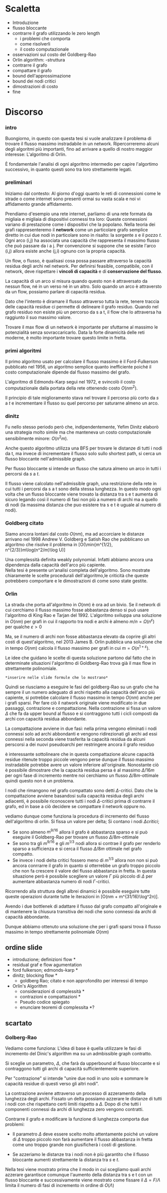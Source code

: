 # Scaletta
- Introduzione
- flusso bloccante 
- contrarre il grafo utilizzando le zero length
    - i problemi che comporta 
    - come risolverli 
    - il costo computazionale 
- osservazioni sul costo del Goldberg-Rao
- Orlin algorithm:
    -struttura
- contrarre il grafo
- compattare il grafo
- bound dell'approssimazione
- bound dei nodi critici
- dimostrazioni di costo
- fine

# Discorso
### intro
Buongiorno, in questo con questa tesi si vuole analizzare il problema di trovare il flusso massimo instradabile in un network. Ripercorreremo alcuni degli algoritmi più importanti, fino ad arrivare a quello di nostro maggior interesse: L'algoritmo di Orlin.

È fondamentale l'analisi di ogni algoritmo intermedio per capire l'algortimo successivo, in quanto questi sono tra loro strettamente legati. 

### preliminari
Iniziamo dal contesto:
Al giorno d'oggi quanto le reti di connessioni come le strade o come internet sono presenti ormai su vasta scala e noi vi affidamento grande affidamento. 

Prendiamo d'esempio una rete internet, parliamo di una rete formata da migliaia e migliaia di dispositivi connessi tra loro:
Queste connessioni variano di prestazione come i dispositivi che la popolano. 
Nella teoria dei grafi rappresenteremo il **network** come un particolare grafo semplice diretto in cui due nodi in particolare sono in risalto: la sorgente $s$ e il pozzo $t$. 
Ogni arco (i,j) ha associata una capacità che rappresenta il massimo flusso che può passare da i a j.
Per convenzione si suppone che se esiste l'arco (i,j) allora esiste anche (j,i) ognuno con la propria capacità. 

Un flow, o flusso, è qualisasi cosa possa passare attraverso la capacità residua degli archi nel network. Per definirsi feasible, compatibile, con il network, deve rispettare i **vincoli di capacità** e di **conservazione del flusso**.

La capacità di un arco si misura quando questo non è attraversato da nessun flow, né in un verso né in un altro.
Solo quando un arco è attraversto da un flow, possiamo parlare di capacità residua.

Dato che l'intento è diramare il flusso attraverso tutta la rete, tenere traccia delle capacità residue ci permette di delineare il grafo residuo. Quando nel grafo residuo non esiste più un percorso da s a t, il flow che lo attraversa ha raggiunto il suo massimo valore. 

Trovare il max flow di un network è importante per sfuttarne al massimo le potenzialità senza sovraccaricarlo.
Data la forte dinamicità delle reti moderne, è molto importante trovare questo limite in fretta.

### primi algoritmi
Il primo algoritmo usato per calcolare il flusso massimo è il  Ford-Fulkerson pubblicato nel 1956, un algoritmo semplice quanto inefficiente poiché il costo computazionale dipende dal flusso massimo del grafo. 

L'algoritmo di Edmonds-Karp seguì nel 1972, e svincolò il costo computazionale dalla portata della rete ottenendo costo $O(nm^2)$. 

Il principio di tale miglioramento stava nel trovare il percorso più corto da $s$ a $t$ e incrementare il flusso su quel percorso per saturarne almeno un arco. 

### dinitz
Fu nello stesso periodo però che, indipendentemente, Yefim Dinitz elaborò una strategia molto simile ma che manteneva un costo computazionale sensibilmente minore: $O(n^2m)$. 

Anche questo algoritmo utilizza una BFS per trovare le distanze di tutti i nodi da t, ma invece di incrementare il flusso solo sullo shortest path, si cerca un flusso bloccante nell'admissible graph.

Per flusso bloccante si intende un flusso che satura almeno un arco in tutti i percorsi da $s$ a $t$.

Il flusso viene calcolato nell'admissible graph, una restrizione della rete in cui tutti i percorsi da s a t sono della stessa lunghezza.
In questo modo ogni volta che un flusso bloccante viene trovato la distanza tra s e t aumenta di sicuro legando così il numero di fasi non più a numero di archi ma a quello di nodi (la massima distanza che puo esistere tra s e t è uguale al numero di nodi).

### Goldberg citato
Siamo ancora lontani dal costo $O(nm)$, ma ad accorciare le distanze arrivano nel 1998 Andrew V. Goldberg e Satish Rao che pubblicano un algoritmo che risolve il problema in 
\[O(\min\{m^{1/2}, n^{2/3}\}m\log(n^2/m)\log U)\]

Una complessità definita weakly polynomial. 
Infatti abbiamo ancora una dipendenza dalla capacità dell'arco più capiente.  
Nella tesi è presente un'analisi completa dell'algoritmo. Sono mostrate chiaramente le scelte procedurali dell'algoritmo,le criticità che queste potrebbero comportare e le dimostrazioni di come sono state gestite. 
### Orlin
La strada che porta all'algoritmo in $O(nm)$ è ora ad un bivio. 
Se il network di cui cerchiamo il flusso massimo fosse abbastanza denso si può usare l'algoritmo di King Rao e Tarjan del 1992.
L'algoritmo sviluppa una soluzione in $O(nm)$ per grafi in cui il rapporto tra nodi e archi è almeno $m/n = \Omega(n^\varepsilon)$ per qualche $\varepsilon > 0$
 
Ma, se il numero di archi non fosse abbastanza elevato da coprire gli altri costi di quest'algoritmo, nel 2013 James B. Orlin pubblica una soluzione che in tempo $O(nm)$ calcola il flusso massimo per grafi in cui $m = O(n^{1+\varepsilon})$. 

Le idee che guidano le scelte di questa soluzione partono dal fatto che in determinate situazioni l'algoritmo di Goldberg-Rao trova già il max flow in strettamente polinomiale. 

    *inserire nelle slide formule che lo mostrano*

Quindi se riusciamo a eseguire le fasi del goldberg-Rao su un grafo che ha sempre il un numero adeguato di archi rispetto alla capacità dell'arco più capiente, si potrebbe calcolare il flusso massimo in tempo $O(nm)$ anche per i grafi sparsi.
Per fare ciò il natwork originale viene modificato in due passaggi, contrazione e compattazione.
Nella contrazione si fissa un valore $\Delta$ che fa da upper bound al flusso e si contraggono tutti i cicli composti da archi con capacità residua abbondante.

La compattazione avviene in due fasi:
    nella prima vengono eliminati i nodi connessi solo ad archi abbondanti e vengono ridirezionati gli archi ad essi connessi 
    nella seconda viene trasferita la capacità residua da alcuni perscorsi a dei nuovi pseudoarchi per restringere ancora il grafo residuo

è interessante sottolineare che in questa compattazione alcune capacità residue ritenute troppo piccole vengono perse dunque il flusso massimo instradabile potrebbe avere un valore inferiore all'originale.
Nonostante ciò è possibile dimostrare che la capacità residua persa è al massimo $\Delta/16m$ per ogni fase di incremento mentre noi cerchiamo un flusso $\Delta/8m$-ottimale quindi questo non è un problema. 

I nodi che rimangono nel grafo compattato sono detti $\Delta$-critici. Dato che la compattazione avviene basandosi sulla capacità residua degli archi adiacenti, è possibile riconoscere tutti i nodi $\Delta$-critici prima di contrarre il grafo, ed in base a ciò decidere se compattare il network oppure no. 

vediamo dunque come funziona la procedura di incremento del flusso dell'algoritmo di orlin.
Si fissa un valore per delta;
Si contano i nodi $\Delta critici$;
- Se sono almeno $m^{9/16}$ allora il grafo è abbastanza sparso e si può eseguire il Goldberg-Rao per trovare un flusso $\Delta/8m$-ottimale
- Se sono tra gli $m^{9/16}$ e gli $m^{1/3}$ nodi allora si contrae il grafo per renderlo sparso a sufficienza e si cerca il flusso $\Delta/8m$ ottimale nel grafo compatto.
- Se invece i nodi delta critici fossero meno di $m^{1/3}$ allora non non si può ancora conrrarre il grafo in quanto si otterrebbe un grafo troppo piccolo che non fa crescere il valore del flusso abbastanza in fretta. In questa situazione però è possibile scegliere un valore $\Gamma$ più piccolo di $\Delta$ per aumentare abbastanza numero di nodi $\Gamma$-critici.

Ricorrendo alla struttura degli albrei dinamici è possibile eseguire tutte queste operazioni durante tutte le iterazioni in \[O(nm + m^{31/16}\log^2n)\].

Avendo i due bottlenek di adattare il flusso dal grafo compatto all'originale e di  mantenere la chiusura transitiva dei nodi che sono connessi da archi di capacità abbondante.

Dunque abbiamo ottenuto una soluzione che per i grafi sparsi trova il flusso massimo in tempo strettamente polinomiale $O(nm)$

## ordine slide

- introduzione; definizioni flow *
- residual graf e flow agumentation
- ford fulkerson; edmonds-karp *
- dinitz; blocking flow *
    - goldberg Rao; citato e non approfondito per interessi di tempo 
- Orlin's Algorithm 
    - considerazioni di complessità *
    - contrazioni e compattazioni * 
    - Pseudo codice spiegato
    - enunciare teoremi di complessita *?

## scartato 
### Golberg-Rao
Vediamo come funziona:
L'idea di base è quella utilizzare le fasi di incremento del Dinic's algorithm ma su un admbissible graph contratto.

Si sceglie un parametro, $\Delta$, che farà da upperbound al flusso bloccante e si contraggono tutti gli archi di capacità sufficientemente superiore.

Per "contrazione" si intende "unire due nodi in uno solo e sommare le capacità residue di questi verso gli altri nodi".

La contrazione avviene attraverso un processo di azzeramento della lunghezza degli archi.
Fissato un delta possiamo azzerare le distanze di tutti i nodi con che rispettano certi limiti rispetto a $\Delta$.
Dopo di che tutti i componenti connessi da archi di lunghezza zero vengono contratti.

Contrarre il grafo e modificare la funzione di lunghezza comporta due problemi: 

- Il parametro $\Delta$ deve essere scelto molto attentamente poiché un valore di $\Delta$ troppo piccolo non farà aumentare il flusso abbastanza in fretta come uno troppo grande non giusificherà i costi di gestione. 

- Se azzeriamo le distanze tra i nodi non è più garantito che il flusso bloccante aumenti strettamente la distanza tra $s$ e $t$.

Nella tesi viene mostrato prima che il modo in cui scegliamo quali archi azzerare garantisce comunque l'aumento della distanza tra s e t con un flusso bloccante e successivamente viene mostrato come fissare il $\Delta = F/\Lambda$ limita il numero di fasi di incremento in ordine di $O(\Lambda)$